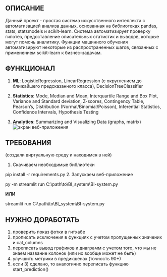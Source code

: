 ## ОПИСАНИЕ 
Данный проект - простая система искусственного интеллекта с автоматизацией анализа данных, основанная на библиотеках pandas, stats, statsmodels и scikit-learn.
Система автоматизирует проверку гипотез, предоставление описательных статистик и выводов, которые могут помочь аналитику.
Функции машинного обучения автоматизируют некоторые из распространенных шагов, связанных с применением scikit-learn к бизнес-задачам.


## ФУНКЦИОНАЛ
1. **ML**: LogisticRegression, LinearRegression (с округлением до ближайшего предсказанного класса), DecisionTreeClassifier

2. **Statistics**: Mode, Median and Mean, Interquartile Range and Box Plot, Variance and Standard deviation, Z-scores, Contingency Table, Pearson’s, Distribution (Normal/Binomial/Poisson), Inferential Statistics, Confidence Intervals, Hypothesis Testing

3. **Analytics**: Summarizing and Visualizing Data (graphs, matrix)
![экран веб-приложения]("https://github.com/chtozaserikova/BI_system/blob/master/folders/home/screenshot.jpg")

## ТРЕБОВАНИЯ
(создали виртуальную среду и находимся в ней)
1. Скачиваем необходимые библиотеки

pip install -r requirements.py 
2. Запускаем веб-приложение

py -m streamlit run C:\path\to\BI_system\BI-system.py 

**ИЛИ**

streamlit run C:\path\to\BI_system\BI-system.py 


## НУЖНО ДОРАБОТАТЬ
1. проверить показ фотки в гитхабе 
2. прописать исключения в функциях с учетом пропущенных значених и cat_columns
3. переписать вывод графиков и диаграмм с учетом того, что мы не знаем название колонок (или их вообще может не быть)
4. улучшить метрики в предикшенах (точность 90+)
5. если 3) сделано, то аналогично переписать функцию start_prediction()